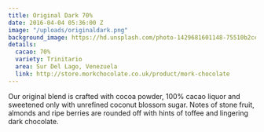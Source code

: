 ```yaml
---
title: Original Dark 70%
date: 2016-04-04 05:36:00 Z
image: "/uploads/originaldark.png"
background_image: https://hd.unsplash.com/photo-1429681601148-75510b2cef43
details:
  cacao: 70%
  variety: Trinitario
  area: Sur Del Lago, Venezuela
  link: http://store.morkchocolate.co.uk/product/mork-chocolate
---
```


Our original blend is crafted with cocoa powder, 100% cacao liquor and sweetened only with unrefined coconut blossom sugar. Notes of stone fruit, almonds and ripe berries are rounded off with hints of toffee and lingering dark chocolate.
